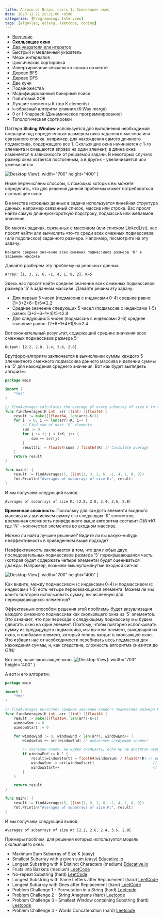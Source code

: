 ```yaml
---
title: Алгосы от Влада, часть 1. Скользящее окно
date: 2023-12-21 20:21:00 +0500
categories: [Programming, Interview]
tags: [algovlad, golang, leetcode, coding]
---
```



* [Введение](/posts/algo-patterns/)
* <b>Скользящее окно</b>
* [Два указателя или итератор](/posts/algo-patterns-two-pointers/)
* Быстрый и медленный указатель
* Мерж интервалов
* Циклическая сортировка
* Инвертирование связанного списка на месте
* Дерево BFS
* Дерево DFS
* Две кучи
* Подмножества
* Модифицированный бинарный поиск
* Побитовый XOR
* Лучшие элементы К (top K elements)
* k-образный алгоритм слияния (K-Way merge)
* 0 or 1 Knapsack (Динамическое программирование)
* Топологическая сортировки



Паттерн <b>Sliding Window</b> используется для выполнения необходимой операции над определенным размером окна 
заданного массива или связанного списка, например, для нахождения самого длинного подмассива, 
содержащего все 1. Скользящие окна начинаются с 1-го элемента и смещаются вправо на один элемент,
а длина окна изменяется в зависимости от решаемой задачи. В некоторых случаях размер окна остается 
постоянным, а в других - увеличивается или уменьшается.

![Desktop View](/assets/img/posts/2023-12-21-algo-patterns-sliding-window/sliding-window.svg){: width="700" height="400" }

Ниже перечислены способы, с помощью которых вы можете определить, что для решения данной проблемы может потребоваться скользящее окно:

В качестве исходных данных в задаче используется линейная структура данных, например связанный список, массив или строка.
Вас просят найти самую длинную/короткую подстроку, подмассив или желаемое значение.

Во многих задачах, связанных с массивом (или списком LinkedList), нас просят найти или вычислить что-то среди всех смежных подмассивов (или подсписков) заданного размера. Например, посмотрите на эту задачу:

```
Найдите среднее значение всех смежных подмассивов размера 'K' в заданном массиве
```

Давайте разберем эту проблему на реальных данных:

```
Array: [1, 3, 2, 6, -1, 4, 1, 8, 2], K=5
```

Здесь нас просят найти среднее значение всех смежных подмассивов размера '5' в заданном массиве. Давайте решим эту задачу:

* Для первых 5 чисел (подмассив с индексами 0-4) среднее равно: (1+3+2+6−1)/5=>2.2
* Среднее значение следующих 5 чисел (подмассив с индексами 1-5) равно: (3+2+6−1+4)/5=>2.8
* Для следующих 5 чисел (подмассив с индексами 2-6) среднее значение равно: (2+6−1+4+1)/5=>2.4

Вот окончательный результат, содержащий средние значения всех смежных подмассивов размера 5:
```
Output: [2.2, 2.8, 2.4, 3.6, 2.8]
```

Брутфорс-алгоритм заключается в вычислении суммы каждого 5-элементного смежного подмассива данного массива и 
делении суммы на '5' для нахождения среднего значения. Вот как будет выглядеть алгоритм:

```go
package main

import (
	"fmt"
)

// findAverages calculates the average of every subarray of size K in the array.
func findAverages(K int, arr []int) []float64 {
	result := make([]float64, len(arr)-K+1)
	for i := 0; i <= len(arr)-K; i++ {
		// Find sum of next 'K' elements
		sum := 0
		for j := i; j < i+K; j++ {
			sum += arr[j]
		}
		result[i] = float64(sum) / float64(K) // Calculate average
	}
	return result
}

func main() {
	result := findAverages(5, []int{1, 3, 2, 6, -1, 4, 1, 8, 2})
	fmt.Println("Averages of subarrays of size K:", result)
}
```

И мы получаем следующий вывод: 
```
Averages of subarrays of size K: [2.2, 2.8, 2.4, 3.6, 2.8]
```

<b>Временная сложность</b>: Поскольку для каждого элемента входного массива мы вычисляем сумму 
его следующих 'K' элементов, временная сложность приведенного выше алгоритма составит
<i>O(N∗K)</i> где 'N' - количество элементов во входном массиве.

Можно ли найти лучшее решение? Видите ли вы какую-нибудь неэффективность в приведенном выше подходе?

Неэффективность заключается в том, что для любых двух последовательных подмассивов размера '5' перекрывающаяся 
часть (которая будет содержать четыре элемента) будет оцениваться дважды. 
Например, возьмем вышеупомянутый входной сигнал:

![Desktop View](/assets/img/posts/2023-12-21-algo-patterns-sliding-window/sub-array.svg){: width="700" height="400" }

Как видите, между подмассивом (с индексами 0-4) и подмассивом (с индексами 1-5) есть четыре пересекающихся элемента. Можем ли мы как-то повторно использовать сумму, вычисленную для перекрывающихся элементов?

Эффективным способом решения этой проблемы будет визуализация каждого смежного подмассива 
как скользящего окна из '5' элементов. Это означает, что при переходе к следующему подмассиву мы будем сдвигать окно 
на один элемент. Поэтому, чтобы повторно использовать сумму из предыдущего подмассива, мы вычтем элемент, выходящий 
из окна, и прибавим элемент, который теперь входит в скользящее окно. Это избавит нас от необходимости перебирать 
весь подмассив для нахождения суммы, и, как следствие, сложность алгоритма снизится до <i>O(N)</i>

Вот оно, наше скользящее окно.
![Desktop View](/assets/img/posts/2023-12-21-algo-patterns-sliding-window/sliding-window.svg){: width="700" height="400" }

А вот и его алгоритм: 
```go
package main

import (
	"fmt"
)

// findAverages вычисляет среднее значение каждого подмассива размера K в массиве.
func findAverages(K int, arr []int) []float64 {
	result := make([]float64, len(arr)-K+1)
	windowSum := 0
	windowStart := 0

	for windowEnd := 0; windowEnd < len(arr); windowEnd++ {
		windowSum += arr[windowEnd] // добавляем следующий элемент

		// скользим окном, не нужно скользить, если мы не достигли необходимого размера окна 'K'
		if windowEnd >= K-1 {
			result[windowStart] = float64(windowSum) / float64(K) // вычисляем среднее
			windowSum -= arr[windowStart]                           // вычитаем элемент, выходящий за окно
			windowStart++                                           // двигаем окно вперёд
		}
	}

	return result
}

func main() {
	result := findAverages(5, []int{1, 3, 2, 6, -1, 4, 1, 8, 2})
	fmt.Println("Averages of subarrays of size K:", result)
}
```

И мы получаем следующий вывод:
```
Averages of subarrays of size K: [2.2, 2.8, 2.4, 3.6, 2.8]
```


Примеры проблем, для решения которых используется модель скользящего окна:

* Maximum Sum Subarray of Size K (easy)
* Smallest Subarray with a given sum (easy) [Educative.io](https://www.educative.io/courses/grokking-the-coding-interview/7XMlMEQPnnQ)
* Longest Substring with K Distinct Characters (medium) [Educative.io](https://www.educative.io/courses/grokking-the-coding-interview/YQQwQMWLx80)
* Fruits into Baskets (medium) [LeetCode](https://leetcode.com/problems/fruit-into-baskets/)
* No-repeat Substring (hard) [LeetCode](https://leetcode.com/problems/longest-substring-without-repeating-characters/)
* Longest Substring with Same Letters after Replacement (hard) [LeetCode](https://leetcode.com/problems/longest-repeating-character-replacement/)
* Longest Subarray with Ones after Replacement (hard) [LeetCode](https://leetcode.com/problems/max-consecutive-ones-iii/)
* Problem Challenge 1 - Permutation in a String (hard) [Leetcode](https://leetcode.com/problems/permutation-in-string/)
* Problem Challenge 2 - String Anagrams (hard) [Leetcode](https://leetcode.com/problems/find-all-anagrams-in-a-string/)
* Problem Challenge 3 - Smallest Window containing Substring (hard) [Leetcode](https://leetcode.com/problems/minimum-window-substring/)
* Problem Challenge 4 - Words Concatenation (hard) [Leetcode](https://leetcode.com/problems/substring-with-concatenation-of-all-words/)

